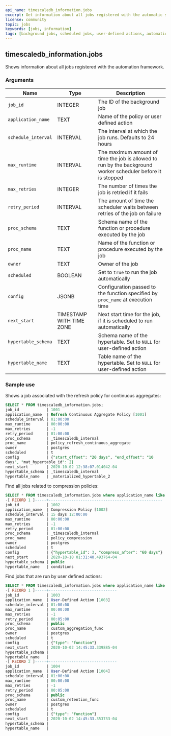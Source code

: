 ```yaml
---
api_name: timescaledb_information.jobs
excerpt: Get information about all jobs registered with the automatic scheduler
license: community
topic: jobs
keywords: [jobs, information]
tags: [background jobs, scheduled jobs, user-defined actions, automation framework]
---
```


## timescaledb_information.jobs
Shows information about all jobs registered with the automation framework.

### Arguments

|Name|Type|Description|
|-|-|-|
|`job_id`|INTEGER|The ID of the background job|
|`application_name`|TEXT|Name of the policy or user defined action|
|`schedule_interval`|INTERVAL|The interval at which the job runs. Defaults to 24 hours|
|`max_runtime`|INTERVAL|The maximum amount of time the job is allowed to run by the background worker scheduler before it is stopped|
|`max_retries`|INTEGER|The number of times the job is retried if it fails|
|`retry_period`|INTERVAL|The amount of time the scheduler waits between retries of the job on failure|
|`proc_schema`|TEXT|Schema name of the function or procedure executed by the job|
|`proc_name`|TEXT|Name of the function or procedure executed by the job|
|`owner`|TEXT|Owner of the job|
|`scheduled`|BOOLEAN|Set to `true` to run the job automatically|
|`config`|JSONB|Configuration passed to the function specified by `proc_name` at execution time|
|`next_start`|TIMESTAMP WITH TIME ZONE|Next start time for the job, if it is scheduled to run automatically|
|`hypertable_schema`|TEXT|Schema name of the hypertable. Set to `NULL` for user-defined action|
|`hypertable_name`|TEXT|Table name of the hypertable. Set to `NULL` for user-defined action|

### Sample use

Shows a job associated with the refresh policy for continuous aggregates:
```sql
SELECT * FROM timescaledb_information.jobs;
job_id            | 1001
application_name  | Refresh Continuous Aggregate Policy [1001]
schedule_interval | 01:00:00
max_runtime       | 00:00:00
max_retries       | -1
retry_period      | 01:00:00
proc_schema       | _timescaledb_internal
proc_name         | policy_refresh_continuous_aggregate
owner             | postgres
scheduled         | t
config            | {"start_offset": "20 days", "end_offset": "10
days", "mat_hypertable_id": 2}
next_start        | 2020-10-02 12:38:07.014042-04
hypertable_schema | _timescaledb_internal
hypertable_name   | _materialized_hypertable_2
```

Find all jobs related to compression policies:

```sql
SELECT * FROM timescaledb_information.jobs where application_name like 'Compression%';
-[ RECORD 1 ]-----+--------------------------------------------------
job_id            | 1002
application_name  | Compression Policy [1002]
schedule_interval | 15 days 12:00:00
max_runtime       | 00:00:00
max_retries       | -1
retry_period      | 01:00:00
proc_schema       | _timescaledb_internal
proc_name         | policy_compression
owner             | postgres
scheduled         | t
config            | {"hypertable_id": 3, "compress_after": "60 days"}
next_start        | 2020-10-18 01:31:40.493764-04
hypertable_schema | public
hypertable_name   | conditions
```

Find jobs that are run by user defined actions:
```sql
SELECT * FROM timescaledb_information.jobs where application_name like 'User-Define%';
-[ RECORD 1 ]-----+------------------------------
job_id            | 1003
application_name  | User-Defined Action [1003]
schedule_interval | 01:00:00
max_runtime       | 00:00:00
max_retries       | -1
retry_period      | 00:05:00
proc_schema       | public
proc_name         | custom_aggregation_func
owner             | postgres
scheduled         | t
config            | {"type": "function"}
next_start        | 2020-10-02 14:45:33.339885-04
hypertable_schema |
hypertable_name   |
-[ RECORD 2 ]-----+------------------------------
job_id            | 1004
application_name  | User-Defined Action [1004]
schedule_interval | 01:00:00
max_runtime       | 00:00:00
max_retries       | -1
retry_period      | 00:05:00
proc_schema       | public
proc_name         | custom_retention_func
owner             | postgres
scheduled         | t
config            | {"type": "function"}
next_start        | 2020-10-02 14:45:33.353733-04
hypertable_schema |
hypertable_name   |
```
